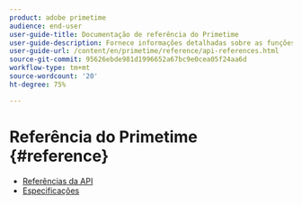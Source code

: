 ```yaml
---
product: adobe primetime
audience: end-user
user-guide-title: Documentação de referência do Primetime
user-guide-description: Fornece informações detalhadas sobre as funções do TVSDK, estruturas de dados e outras construções de programação.
user-guide-url: /content/en/primetime/reference/api-references.html
source-git-commit: 95626ebde981d1996652a67bc9e0cea05f24aa6d
workflow-type: tm+mt
source-wordcount: '20'
ht-degree: 75%

---
```



# Referência do Primetime {#reference}

+ [Referências da API](api-references.md)
+ [Especificações](specifications.md)